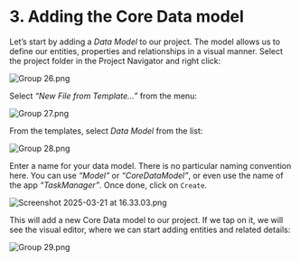 # 3. Adding the Core Data model

Let’s start by adding a *Data Model* to our project. The model allows us to define our entities, properties and relationships in a visual manner. Select the project folder in the Project Navigator and right click:

![Group 26.png](3%20Adding%20the%20Core%20Data%20model%201bdc0fcd760f80a2b156e96390d18336/Group_26.png)

Select *“New File from Template…”* from the menu:

![Group 27.png](3%20Adding%20the%20Core%20Data%20model%201bdc0fcd760f80a2b156e96390d18336/Group_27.png)

From the templates, select *Data Model* from the list:

![Group 28.png](3%20Adding%20the%20Core%20Data%20model%201bdc0fcd760f80a2b156e96390d18336/Group_28.png)

Enter a name for your data model. There is no particular naming convention here. You can use *“Model”* or *“CoreDataModel”*, or even use the name of the app *“TaskManager”*. Once done, click on `Create`.

![Screenshot 2025-03-21 at 16.33.03.png](3%20Adding%20the%20Core%20Data%20model%201bdc0fcd760f80a2b156e96390d18336/Screenshot_2025-03-21_at_16.33.03.png)

This will add a new Core Data model to our project. If we tap on it, we will see the visual editor, where we can start adding entities and related details:

![Group 29.png](3%20Adding%20the%20Core%20Data%20model%201bdc0fcd760f80a2b156e96390d18336/Group_29.png)
